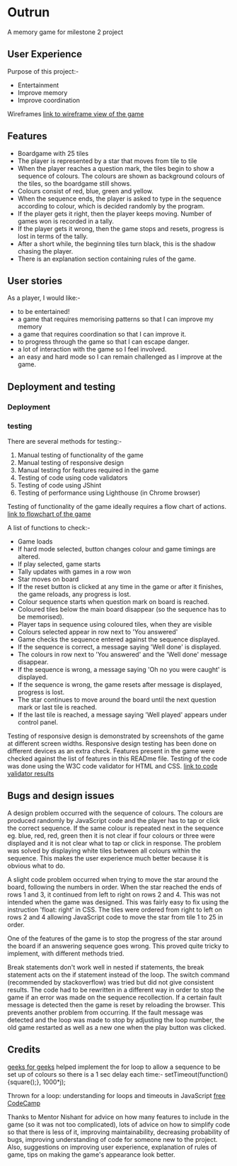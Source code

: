 # Outrun

A memory game for milestone 2 project

## User Experience

Purpose of this project:-
* Entertainment
* Improve memory
* Improve coordination

Wireframes
[link to wireframe view of the game](assets/docs/Outrun.pdf)

## Features

* Boardgame with 25 tiles
* The player is represented by a star that moves from tile to tile
* When the player reaches a question mark, the tiles begin to show a sequence of colours.
The colours are shown as background colours of the tiles, so the boardgame still shows.
* Colours consist of red, blue, green and yellow.
* When the sequence ends, the player is asked to type in the sequence according to colour,
 which is decided randomly by the program.
* If the player gets it right, then the player keeps moving. Number of games won is recorded in a tally.
* If the player gets it wrong, then the game stops and resets, progress is lost in terms of the tally.
* After a short while, the beginning tiles turn black, this is the shadow chasing the player.
* There is an explanation section containing rules of the game.

## User stories

As a player, I would like:-
* to be entertained!
* a game that requires memorising patterns so that I can improve my memory
* a game that requires coordination so that I can improve it.
* to progress through the game so that I can escape danger.
* a lot of interaction with the game so I feel involved.
* an easy and hard mode so I can remain challenged as I improve at the game.

## Deployment and testing
### Deployment
### testing
There are several methods for testing:-
1. Manual testing of functionality of the game
2. Manual testing of responsive design
3. Manual testing for features required in the game
4. Testing of code using code validators
5. Testing of code using JShint
6. Testing of performance using Lighthouse (in Chrome browser)

Testing of functionality of the game ideally requires a flow chart of actions.
[link to flowchart of the game](assets/docs/flowchart.pdf)

A list of functions to check:-
* Game loads
* If hard mode selected, button changes colour and game timings are altered.
* If play selected, game starts
* Tally updates with games in a row won
* Star moves on board
* If the reset button is clicked at any time in the game or after it finishes, the game reloads, any progress is lost.
* Colour sequence starts when question mark on board is reached.
* Coloured tiles below the main board disappear (so the sequence has to be memorised).
* Player taps in sequence using coloured tiles, when they are visible
* Colours selected appear in row next to 'You answered'
* Game checks the sequence entered against the sequence displayed.
* If the sequence is correct, a message saying 'Well done' is displayed.
* The colours in row next to 'You answered' and the 'Well done' message disappear.
* If the sequence is wrong, a message saying 'Oh no you were caught' is displayed.
* If the sequence is wrong, the game resets after message is displayed, progress is lost.
* The star continues to move around the board until the next question mark or last tile is reached.
* If the last tile is reached, a message saying 'Well played' appears under control panel.

Testing of responsive design is demonstrated by screenshots of the game at different screen widths.
Responsive design testing has been done on different devices as an extra check.
Features present in the game were checked against the list of features in this READme file.
Testing of the code was done using the W3C code validator for HTML and CSS.
[link to code validator results](assets/docs/code_validators.pdf)

## Bugs and design issues

A design problem occurred with the sequence of colours. The colours are produced randomly by JavaScript
code and the player has to tap or click the correct sequence. If the same colour is repeated next in the
sequence eg. blue, red, red, green then it is not clear if four colours or three were displayed and it 
is not clear what to tap or click in response. The problem was solved by displaying white tiles between
all colours within the sequence. This makes the user experience much better because it is obvious what to do.

A slight code problem occurred when trying to move the star around the board, following the numbers in order.
When the star reached the ends of rows 1 and 3, it continued from left to right on rows 2 and 4. This was not
intended when the game was designed. This was fairly easy to fix using the instruction 'float: right' in CSS.
The tiles were ordered from right to left on rows 2 and 4 allowing JavaScript code to move the star from tile 1
to 25 in order.

One of the features of the game is to stop the progress of the star around the board if an answering
sequence goes wrong. This proved quite tricky to implement, with different methods tried.

Break statements don't work well in nested if statements, the break statement acts on the if statement instead
of the loop. The switch command (recommended by stackoverflow) was tried but did not give consistent results.
The code had to be rewritten in a different way in order to stop the game if an error was made on the sequence
recollection. If a certain fault message is detected then the game is reset by reloading the browser.
This prevents another problem from occurring. If the fault message was detected and the loop was made to stop
by adjusting the loop number, the old game restarted as well as a new one when the play button was clicked.

## Credits

[geeks for geeks](www.geeksforgeeks.org) helped implement the for loop to allow a sequence to be set
up of colours so there is a 1 sec delay each time:-
setTimeout(function(){square();}, 1000*j);

Thrown for a loop: understanding for loops and timeouts in JavaScript [free CodeCamp](www.freeCodeCamp.org)

Thanks to Mentor Nishant for advice on how many features to include in the game (so it was not too complicated),
lots of advice on how to simplify code so that there is less of it, improving maintainability, decreasing 
probability of bugs, improving understanding of code for someone new to the project. Also, suggestions on
improving user experience, explanation of rules of game, tips on making the game's appearance look better.